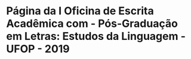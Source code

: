 # Página da I Oficina de Escrita Acadêmica com  - Pós-Graduação em Letras: Estudos da Linguagem - UFOP - 2019
